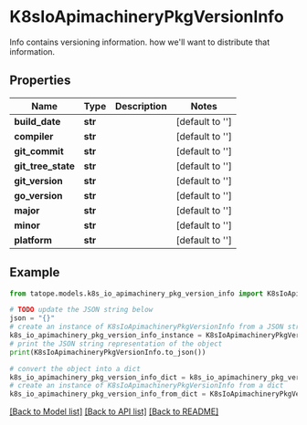 # K8sIoApimachineryPkgVersionInfo

Info contains versioning information. how we'll want to distribute that information.

## Properties

Name | Type | Description | Notes
------------ | ------------- | ------------- | -------------
**build_date** | **str** |  | [default to '']
**compiler** | **str** |  | [default to '']
**git_commit** | **str** |  | [default to '']
**git_tree_state** | **str** |  | [default to '']
**git_version** | **str** |  | [default to '']
**go_version** | **str** |  | [default to '']
**major** | **str** |  | [default to '']
**minor** | **str** |  | [default to '']
**platform** | **str** |  | [default to '']

## Example

```python
from tatope.models.k8s_io_apimachinery_pkg_version_info import K8sIoApimachineryPkgVersionInfo

# TODO update the JSON string below
json = "{}"
# create an instance of K8sIoApimachineryPkgVersionInfo from a JSON string
k8s_io_apimachinery_pkg_version_info_instance = K8sIoApimachineryPkgVersionInfo.from_json(json)
# print the JSON string representation of the object
print(K8sIoApimachineryPkgVersionInfo.to_json())

# convert the object into a dict
k8s_io_apimachinery_pkg_version_info_dict = k8s_io_apimachinery_pkg_version_info_instance.to_dict()
# create an instance of K8sIoApimachineryPkgVersionInfo from a dict
k8s_io_apimachinery_pkg_version_info_from_dict = K8sIoApimachineryPkgVersionInfo.from_dict(k8s_io_apimachinery_pkg_version_info_dict)
```
[[Back to Model list]](../README.md#documentation-for-models) [[Back to API list]](../README.md#documentation-for-api-endpoints) [[Back to README]](../README.md)


